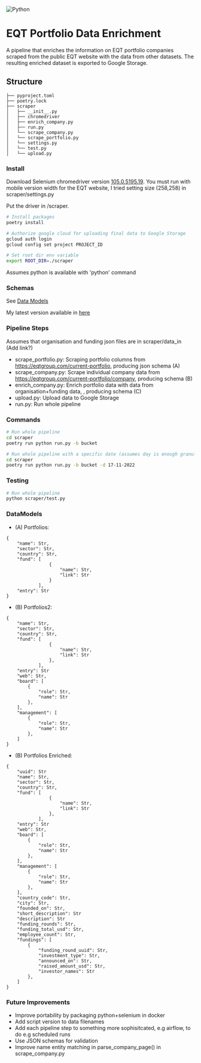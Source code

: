 ![Python](https://img.shields.io/badge/python-3.9+-blue)

# EQT Portfolio Data Enrichment

A pipeline that enriches the information on EQT portfolio companies scraped from the public EQT website with the data from other datasets. The resulting enriched dataset is exported to Google Storage.

## Structure

``` text
├── pyproject.toml
├── poetry.lock
├── scraper
│   ├── __init__.py
│   ├── chromedriver
│   ├── enrich_company.py
│   ├── run.py
│   └── scrape_company.py
│   └── scrape_portfolio.py
│   └── settings.py
│   └── test.py
│   └── upload.py
```

### Install

Download Selenium chromedriver version [105.0.5195.19](https://chromedriver.storage.googleapis.com/index.html?path=105.0.5195.19/). You must run with mobile version width for the EQT website, I tried setting size (258,258) in scraper/settings.py

Put the driver in /scraper.

```bash
# Install packages
poetry install
```

```bash
# Authorize google cloud for uploading final data to Google Storage
gcloud auth login
gcloud config set project PROJECT_ID
```

```bash
# Set root dir env variable
export ROOT_DIR=./scraper
```

Assumes python is available with 'python' command

### Schemas
See [Data Models](#DataModels)

My latest version available in [here](https://storage.googleapis.com/eqt-interview/enriched_final_17-11-2022.json)

### Pipeline Steps
Assumes that organisation and funding json files are in scraper/data_in (Add link?)

- scrape_portfolio.py: Scraping portfolio columns from https://eqtgroup.com/current-portfolio, producing json schema (A) 
- scrape_company.py: Scrape individual company data from https://eqtgroup.com/current-portfolio/company, producing schema (B)
- enrich_company.py: Enrich portfolio data with data from organisation+funding data, , producing schema (C)
- upload.py: Upload data to Google Storage
- run.py: Run whole pipeline

### Commands

```bash
# Run whole pipeline
cd scraper
poetry run python run.py -b bucket
```

```bash
# Run whole pipeline with a specific date (assumes day is enough granularity)
cd scraper
poetry run python run.py -b bucket -d 17-11-2022
```

### Testing
```bash
# Run whole pipeline
python scraper/test.py
```

### DataModels
- (A) Portfolios: 
```
{
    "name": Str,
    "sector": Str,
    "country": Str,
    "fund": [
                {
                    "name": Str,
                    "link": Str
                }
            ],
    "entry": Str
}
```

- (B) Portfolios2: 
```
{
    "name": Str,
    "sector": Str,
    "country": Str,
    "fund": [
                {
                    "name": Str,
                    "link": Str
                },
            ],
    "entry": Str
    "web": Str,
    "board": [
        {
            "role": Str,
            "name": Str
        },
    ],
    "management": [
        {
            "role": Str,
            "name": Str
        },
    ]
}
```

- (B) Portfolios Enriched: 
```
{
    "uuid": Str
    "name": Str,
    "sector": Str,
    "country": Str,
    "fund": [
                {
                    "name": Str,
                    "link": Str
                },
            ],
    "entry": Str
    "web": Str,
    "board": [
        {
            "role": Str,
            "name": Str
        },
    ],
    "management": [
        {
            "role": Str,
            "name": Str
        },
    ],
    "country_code": Str,
    "city": Str,
    "founded_on": Str,
    "short_description": Str
    "description": Str
    "funding_rounds": Str,
    "funding_total_usd": Str,
    "employee_count": Str,
    "fundings": [
        {
            "funding_round_uuid": Str,
            "investment_type": Str,
            "announced_on": Str,
            "raised_amount_usd": Str,
            "investor_names": Str
        },
    ]
}
```
### Future Improvements
- Improve portability by packaging python+selenium in docker
- Add script version to data filenames
- Add each pipeline step to something more sophisitcated, e.g airflow, to do e.g scheduled runs
- Use JSON schemas for validation
- Improve name entity matching in parse_company_page() in scrape_company.py
